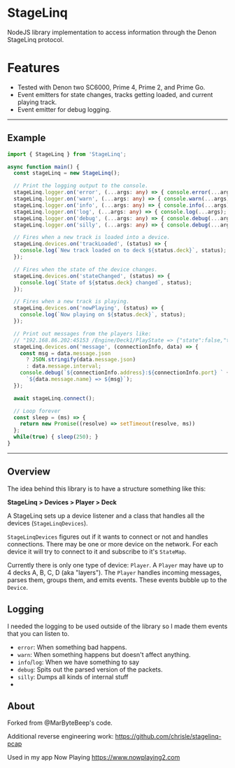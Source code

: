 # StageLinq

NodeJS library implementation to access information through the Denon StageLinq protocol.

# Features

* Tested with Denon two SC6000, Prime 4, Prime 2, and Prime Go.
* Event emitters for state changes, tracks getting loaded, and current playing track.
* Event emitter for debug logging.

---

## Example

```ts
import { StageLinq } from 'StageLinq';

async function main() {
  const stageLinq = new StageLinq();

  // Print the logging output to the console.
  stageLinq.logger.on('error', (...args: any) => { console.error(...args); });
  stageLinq.logger.on('warn', (...args: any) => { console.warn(...args); });
  stageLinq.logger.on('info', (...args: any) => { console.info(...args); });
  stageLinq.logger.on('log', (...args: any) => { console.log(...args); });
  stageLinq.logger.on('debug', (...args: any) => { console.debug(...args); });
  stageLinq.logger.on('silly', (...args: any) => { console.debug(...args); });

  // Fires when a new track is loaded into a device.
  stageLinq.devices.on('trackLoaded', (status) => {
    console.log(`New track loaded on to deck ${status.deck}`, status);
  });

  // Fires when the state of the device changes.
  stageLinq.devices.on('stateChanged', (status) => {
    console.log(`State of ${status.deck} changed`, status);
  });

  // Fires when a new track is playing.
  stageLinq.devices.on('nowPlaying', (status) => {
    console.log(`Now playing on ${status.deck}`, status);
  });

  // Print out messages from the players like:
  // "192.168.86.202:45153 /Engine/Deck1/PlayState => {"state":false,"type":1}"
  stageLinq.devices.on('message', (connectionInfo, data) => {
    const msg = data.message.json
      ? JSON.stringify(data.message.json)
      : data.message.interval;
    console.debug(`${connectionInfo.address}:${connectionInfo.port} ` +
      `${data.message.name} => ${msg}`);
  });

  await stageLinq.connect();

  // Loop forever
  const sleep = (ms) => {
    return new Promise((resolve) => setTimeout(resolve, ms))
  };
  while(true) { sleep(250); }
}
```

---

## Overview

The idea behind this library is to have a structure something like this:

**StageLinq > Devices > Player > Deck**

A StageLinq sets up a device listener and a class that handles all the
devices (`StageLinqDevices`).

`StageLinqDevices` figures out if it wants to connect or not and handles
connections. There may be one or more device on the network. For each device it will try to connect to it and subscribe to it's `StateMap`.

Currently there is only one type of device: `Player`. A `Player` may have up to
4 decks A, B, C, D (aka "layers"). The `Player` handles incoming messages,
parses them, groups them, and emits events. These events bubble up to the
`Device`.

## Logging

I needed the logging to be used outside of the library so I made them events
that you can listen to.

* `error`: When something bad happens.
* `warn`: When something happens but doesn't affect anything.
* `info`/`log`: When we have something to say
* `debug`: Spits out the parsed version of the packets.
* `silly`: Dumps all kinds of internal stuff
*
## About

Forked from @MarByteBeep's code.

Additional reverse engineering work: https://github.com/chrisle/stagelinq-pcap

Used in my app Now Playing https://www.nowplaying2.com
